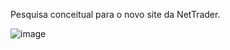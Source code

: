 Pesquisa conceitual para o novo site da NetTrader.

![image](https://user-images.githubusercontent.com/91551542/236490335-cb41debb-8938-4d07-a596-4e9a8ba762a2.png)
